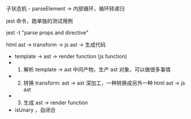 子状态机 - parseElement -> 内部循环，循环转递归

jest 命令，跑单独的测试用例

jest -t "parse props and directive"

html ast -> transform -> js ast -> 生成代码

- template -> ast -> render function (js function)
- 1.  解析 template -> ast 中间产物，生产 ast 对象，可以做很多事情
- 2.  转换 transform: ast -> ast 深加工，一种转换成另外一种 html ast -> js ast
- 3.  生成 ast -> render function
- isUnary ，自闭合
